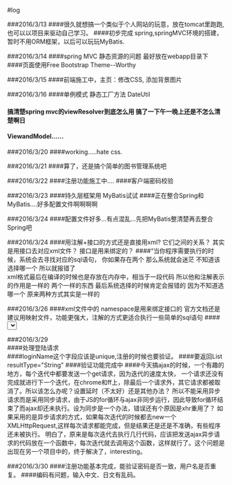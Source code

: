 #log


###2016/3/13
####很久就想搞一个类似于个人网站的玩意，放在tomcat里跑跑,也可以以项目来驱动自己学习。
####初步完成 spring,springMVC环境的搭建，暂时不用ORM框架，以后可以玩玩MyBatis.


###2016/3/14
####spring MVC 静态资源的问题 最好放在webapp目录下
####页面使用Free Bootstrap Theme--Worthy


###2016/3/15
####前端施工中，主页：修改CSS, 添加背景图片


###2016/3/16
####单例模式 静态工厂方法 DateUtil
#### 搞清楚spring mvc的viewResolver到底怎么用 搞了一下午一晚上还是不怎么清楚啊日
#### ViewandModel......

###2016/3/20
####working.....hate css.

###2016/3/21
####算了，还是搞个简单的图书管理系统吧


###2016/3/22
####注册功能施工中....
####客户端密码校验 

###2016/3/23
####持久层框架用 MyBatis试试
####正在整合Spring和MyBatis....好多配置文件啊啊啊啊

###2016/3/24
####配置文件好多...有点混乱...先把MyBatis整清楚再去整合Spring吧


###2016/3/24
####用注解+接口的方式还是直接用xml?  它们之间的关系？ 其实是用接口去对应xml文件？ 接口是用来绑定的？
####“当你程序需要执行的时候，系统会去寻找对应的sql语句，
你如果存在两个 那么系统就会迷茫 不知道该选择哪一个 所以就报错了  
xml格式最后在编译的时候也是存放在内存中，相当于一段代码
所以他和注解表示的作用是一样的 两个一样的东西 最后系统选择的时候肯定会报错的 因为不知道选哪一个 原来两种方式其实是一样的


###2016/3/26
####xml文件中的 namespace是用来绑定接口的 官方文档还是建议用映射文件，功能更强大，注解的方式更适合执行一些简单的sql语句
####<select>标签中的id属性对应的是接口中方法的名称
####再用注解来试试
####啊啊啊啊 为什么 <bean id="sqlSessionFactory" class="org.mybatis.spring.SqlSessionFactoryBean">
		<property name="dataSource" ref="dataSource" />
		<property name="configLocation" value="classpath:MyBatis-Configuration.xml"></property>
	</bean> 这个不加 就接口就和xml绑定不了啊啊啊阿   fxxxxxxxxxxx 弄了一下午
	
	
	
###2016/3/29	
####处理登陆请求	
####loginName这个字段应该是unique,注册的时候也要验证。
####要返回List<String> resultType="String" 
####验证功能完成中
####今天搞ajax的时候，一个有趣的地方，每个迭代中都要发送一个get请求，因为迭代的速度太快，
一个请求还没有完成就进行下一个迭代，在chrome和ff上，除最后一个请求外，其它请求都被取消了。所以该怎么办呢？设置延时（不太好）还是其他办法？
所以不能采用异步请求而是采用同步请求，由于JS的for循环与ajax非同步运行，因此导致for循环结束了而ajax却还未执行。设为同步是一个办法，错误还有个原因是xhr重用了？
如果采用的是异步请求的方式，如果每次迭代的时候都去new一个XMLHttpRequest,这样每次请求都能完成，但是结果还是还是不准确，有些程序还未被执行。
明白了，原来是每次迭代去执行几行代码，应该把发送ajax异步请求的代码放在一个函数中，每次迭代就去调用这个函数，这样就行了。这个问题是出现在另一个项目中的，终于解决了，interesting。



###2016/3/30
####注册功能基本完成，能验证密码是否一致，用户名是否重复。
####编码有问题，输入中文、日文有乱码。


